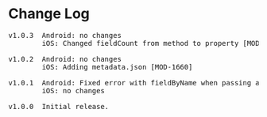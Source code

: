 # Change Log
<pre>
v1.0.3  Android: no changes
        iOS: Changed fieldCount from method to property [MOD-1712]

v1.0.2  Android: no changes
        iOS: Adding metadata.json [MOD-1660]

v1.0.1  Android: Fixed error with fieldByName when passing a return type [MOD-1453]
        iOS: no changes

v1.0.0  Initial release.
